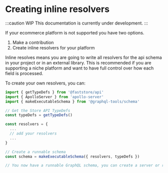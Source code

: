 # Creating inline resolvers

:::caution WIP
This documentation is currently under development.
:::

If your ecommerce platform is not supported you have two options.
1. Make a contribution
2. Create inline resolvers for your platform

Inline resolves means you are going to write all resolvers for the api schema in your project or in an external library. This is recommended if you are supporting a niche platform and want to have full control over how each field is processed.

To create your own resolvers, you can:
```ts
import { getTypeDefs } from '@faststore/api'
import { ApolloServer } from 'apollo-server'
import { makeExecutableSchema } from '@graphql-tools/schema'

// Get the Store API TypeDefs
const typeDefs = getTypeDefs()

const resolvers = {
  ...
  // add your resolvers
  ...
}

// Create a runnable schema
const schema = makeExecutableSchema({ resolvers, typeDefs })

// You now have a runnable GraphQL schema, you can create a server or run queries locally.
```